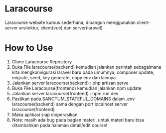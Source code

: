 # Laracourse
Laracourse website kursus sederhana, dibangun menggunakan client-server arsitektur, client(vue) dan server(laravel)

# How to Use
1. Clone Laracourse Repository
2. Buka File laracourse(backend) kemudian jalankan perintah sebagaimana kita mengkonvigurasi laravel baru pada umumnya, composer update, migrate, seed, key generate, copy env dan lainnya.
3. Jalankan server laracourse(backend) : php artisan serve
4. Buka File Laracourse(frontend) kemudian jalankan npm update
5. Jalankan server laracourse(frontend) : npm run dev
6. Pastikan pada SANCTUM_STATEFUL_DOMAINS dalam .env laracourse(backend) sama dengan port localhost server laracourse(frontend)
7. Maka aplikasi siap dioperasikan
8. Note: masih ada bug pada bagian materi, untuk materi baru bisa ditambahkan pada halaman detail/edit course!
